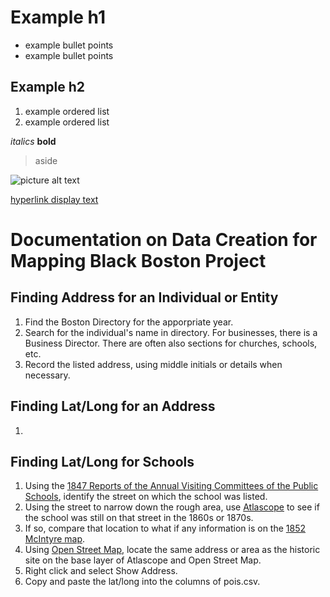 # Example h1

- example bullet points
- example bullet points

## Example h2 

1. example ordered list
2. example ordered list

*italics*
**bold**

> aside

![picture alt text](documentation-images/example.png)

[hyperlink display text](www.google.com)

# Documentation on Data Creation for Mapping Black Boston Project

## Finding Address for an Individual or Entity
1. Find the Boston Directory for the apporpriate year.
2. Search for the individual's name in directory. For businesses, there is a Business Director. There are often also sections for churches, schools, etc.
3. Record the listed address, using middle initials or details when necessary. 

## Finding Lat/Long for an Address
1. 

## Finding Lat/Long for Schools
1. Using the [1847 Reports of the Annual Visiting Committees of the Public Schools](https://archive.org/details/annualreport1847bost), identify the street on which the school was listed.
2. Using the street to narrow down the rough area, use [Atlascope](https://atlascope.leventhalmap.org) to see if the school was still on that street in the 1860s or 1870s. 
3. If so, compare that location to what if any information is on the [1852 McIntyre map](https://iiif.lib.harvard.edu/manifests/view/ids:12216977).
4. Using [Open Street Map](https://www.openstreetmap.org), locate the same address or area as the historic site on the base layer of Atlascope and Open Street Map. 
5. Right click and select Show Address.
6. Copy and paste the lat/long into the columns of pois.csv.
